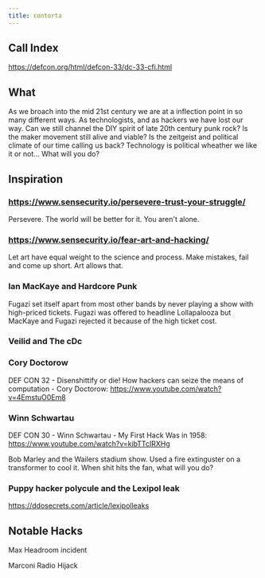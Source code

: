 ```yaml
---
title: contorta
---
```


## Call Index

<https://defcon.org/html/defcon-33/dc-33-cfi.html>

## What

As we broach into the mid 21st century we are at a inflection point in so many different ways. As technologists, and as hackers we have lost our way. Can we still channel the DIY spirit of late 20th century punk rock? Is the maker movement still alive and viable? Is the zeitgeist and political climate of our time  calling us back? Technology is political wheather we like it or not... What will you do?

## Inspiration

### <https://www.sensecurity.io/persevere-trust-your-struggle/>

Persevere. The world will be better for it. You aren't alone.

### <https://www.sensecurity.io/fear-art-and-hacking/>

Let art have equal weight to the science and process. Make mistakes, fail and come up short. Art allows that.

### Ian MacKaye and Hardcore Punk

Fugazi set itself apart from most other bands by never playing a show with high-priced tickets. Fugazi was offered to headline Lollapalooza but MacKaye and Fugazi rejected it because of the high ticket cost.

### Veilid and The cDc

### Cory Doctorow

DEF CON 32 - Disenshittify or die! How hackers can seize the means of computation - Cory Doctorow: <https://www.youtube.com/watch?v=4EmstuO0Em8>

### Winn Schwartau

DEF CON 30 - Winn Schwartau - My First Hack Was in 1958: <https://www.youtube.com/watch?v=kibTTcIRXHg>

Bob Marley and the Wailers stadium show. Used a fire extinguster on a transformer to cool it. When shit hits the fan, what will you do?

### Puppy hacker polycule and the Lexipol leak

<https://ddosecrets.com/article/lexipolleaks>

## Notable Hacks

Max Headroom incident

Marconi Radio Hijack

